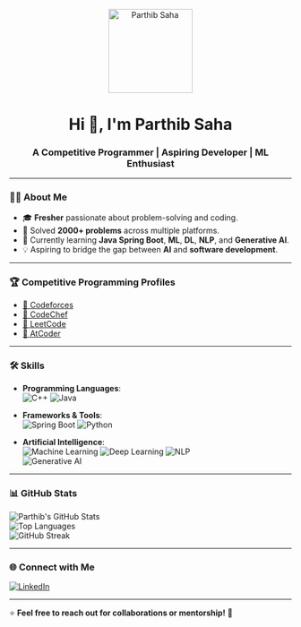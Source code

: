 <p align="center">
  <img src="https://github.com/parthib53.png" width="150" alt="Parthib Saha">
</p>

<h1 align="center">Hi 👋, I'm Parthib Saha</h1>
<h3 align="center">A Competitive Programmer | Aspiring Developer | ML Enthusiast</h3>

---

### 👨‍💻 **About Me**

- 🎓 **Fresher** passionate about problem-solving and coding.  
- 🚀 Solved **2000+ problems** across multiple platforms.  
- 🌱 Currently learning **Java Spring Boot**, **ML**, **DL**, **NLP**, and **Generative AI**.  
- 💡 Aspiring to bridge the gap between **AI** and **software development**.  

---

### 🏆 **Competitive Programming Profiles**
- [🔗 Codeforces](https://codeforces.com/profile/_LP_)  
- [🔗 CodeChef](https://www.codechef.com/users/parthib53)  
- [🔗 LeetCode](https://leetcode.com/u/parthibsahaprattus/)  
- [🔗 AtCoder](https://atcoder.jp/users/parthib53)

---

### 🛠️ **Skills**
- **Programming Languages**:  
   ![C++](https://img.shields.io/badge/C++-00599C?style=flat&logo=c%2B%2B&logoColor=white)
   ![Java](https://img.shields.io/badge/Java-ED8B00?style=flat&logo=java&logoColor=white)  

- **Frameworks & Tools**:  
   ![Spring Boot](https://img.shields.io/badge/Spring_Boot-6DB33F?style=flat&logo=spring&logoColor=white)
   ![Python](https://img.shields.io/badge/Python-3776AB?style=flat&logo=python&logoColor=white)  

- **Artificial Intelligence**:  
   ![Machine Learning](https://img.shields.io/badge/Machine%20Learning-FF6F00?style=flat&logo=tensorflow&logoColor=white)
   ![Deep Learning](https://img.shields.io/badge/Deep%20Learning-00599C?style=flat&logo=pytorch&logoColor=white)
   ![NLP](https://img.shields.io/badge/NLP-FF5733?style=flat)  
   ![Generative AI](https://img.shields.io/badge/Generative%20AI-800080?style=flat)

---

### 📊 **GitHub Stats**
![Parthib's GitHub Stats](https://github-readme-stats.vercel.app/api?username=parthib53&show_icons=true&theme=radical)  
![Top Languages](https://github-readme-stats.vercel.app/api/top-langs/?username=parthib53&layout=compact&theme=radical)  
![GitHub Streak](https://streak-stats.demolab.com/?user=parthib53&theme=radical)  

---

### 🌐 **Connect with Me**
[![LinkedIn](https://img.shields.io/badge/LinkedIn-0077B5?style=flat&logo=linkedin&logoColor=white)](https://www.linkedin.com/in/parthib-saha-32b547260/)  

---

⭐️ **Feel free to reach out for collaborations or mentorship!** 🚀  
